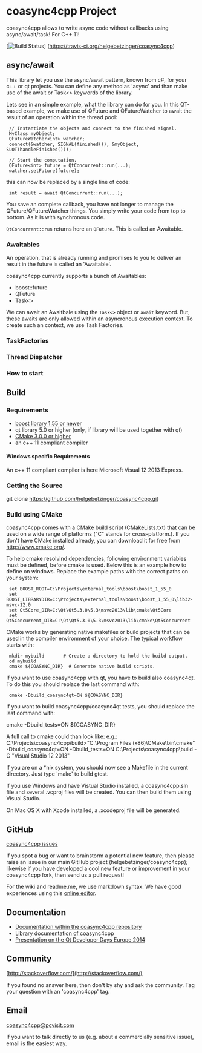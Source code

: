 # coasync4cpp Project  

coasync4cpp allows to write async code without callbacks using async/await/task! For C++ 11! 

[![Build Status](https://travis-ci.org/helgebetzinger/coasync4cpp.png?branch=dev-gcc_support)]
 (https://travis-ci.org/helgebetzinger/coasync4cpp)

## async/await 

This library let you use the async/await pattern, known from c#, for your c++ or qt projects. You can define any method as 'async' and than make use of the await or Task<> keywords of the library.  

Lets see in an simple example, what the library can do for you. In this QT-based example, we make use of QFuture and QFutureWatcher to await the result of an operation within the thread pool: 


     // Instantiate the objects and connect to the finished signal.
     MyClass myObject;
     QFutureWatcher<int> watcher;
     connect(&watcher, SIGNAL(finished()), &myObject, SLOT(handleFinished()));
     
     // Start the computation.
     QFuture<int> future = QtConcurrent::run(...);
     watcher.setFuture(future);

this can now be replaced by a single line of code: 
 
     int result = await QtConcurrent::run(...);

You save an complete callback, you have not longer to manage the QFuture/QFutureWatcher things. You simply write your code from top to bottom. As it is with synchronous code.

`QtConcurrent::run` returns here an `QFuture`. This is called an Awaitable. 

### Awaitables 

An operation, that is already running and promises to you to deliver an result in the future is called an 'Awaitable'. 

coasync4cpp currently supports a bunch of Awaitables: 
* boost::future
* QFuture
* Task<>

We can await an Awaitbale using the `Task<>` object or `await` keyword. But, these awaits are only allowed within an asyncronous execution context. To create such an context, we use Task Factories. 

### TaskFactories
### Thread Dispatcher
### How to start 

## Build 

### Requirements 

* [boost library 1.55 or newer](http://www.boost.org)
* qt library 5.0 or higher (only, if library will be used together with qt)
* [CMake 3.0.0 or higher](http://www.cmake.org/) 
* an c++ 11 compliant compiler

#### Windows specific Requirements 

An c++ 11 compliant compiler is here Microsoft Visual 12 2013 Express.

### Getting the Source

git clone https://github.com/helgebetzinger/coasync4cpp.git

### Build using CMake 

coasync4cpp comes with a CMake build script (CMakeLists.txt) that can
be used on a wide range of platforms ("C" stands for cross-platform.).
If you don't have CMake installed already, you can download it for
free from http://www.cmake.org/.

To help cmake resolvind dependencies, following environment variables must be defined, before cmake is used. Below this is an example 
how to define on windows. Replace the example paths with the correct paths on your system: 

     set BOOST_ROOT=C:\Projects\external_tools\boost\boost_1_55_0
     set BOOST_LIBRARYDIR=C:\Projects\external_tools\boost\boost_1_55_0\lib32-msvc-12.0
     set Qt5Core_DIR=C:\Qt\Qt5.3.0\5.3\msvc2013\lib\cmake\Qt5Core
     set Qt5Concurrent_DIR=C:\Qt\Qt5.3.0\5.3\msvc2013\lib\cmake\Qt5Concurrent

CMake works by generating native makefiles or build projects that can
be used in the compiler environment of your choice.  The typical
workflow starts with:

     mkdir mybuild       # Create a directory to hold the build output.
     cd mybuild
     cmake ${COASYNC_DIR}  # Generate native build scripts.

If you want to use coasync4cpp with qt, you have to build also coasync4qt. To do this you should replace the
last command with:

     cmake -Dbuild_coasync4qt=ON ${COASYNC_DIR}

If you want to build coasync4cpp/coasync4qt tests, you should replace the
last command with:

  cmake -Dbuild_tests=ON ${COASYNC_DIR}

A full call to cmake could than look like: 
    e.g.: C:\Projects\coasync4cpp\build>"C:\Program Files (x86)\CMake\bin\cmake" -Dbuild_coasync4qt=ON -Dbuild_tests=ON C:\Projects\coasync4cpp\build -G "Visual Studio 12 2013" 
  
If you are on a *nix system, you should now see a Makefile in the
current directory.  Just type 'make' to build gtest.

If you use Windows and have Vistual Studio installed, a coasync4cpp.sln file
and several .vcproj files will be created.  You can then build them
using Visual Studio.

On Mac OS X with Xcode installed, a .xcodeproj file will be generated.

## GitHub

[coasync4cpp issues](https://github.com/helgebetzinger/coasync4cpp/issues?q=is%3Aopen+sort%3Acreated-desc)

If you spot a bug or want to brainstorm a potential new feature, then please raise an issue in our main GitHub project (helgebetzinger/coasync4cpp); likewise if you have developed a cool new feature or improvement in your coasync4cpp fork, then send us a pull request!

For the wiki and readme.me, we use markdown syntax. We have good experiences using this [online editor](http://dillinger.io/).

## Documentation

* [Documentation within the coasync4cpp repository](https://github.com/helgebetzinger/coasync4cpp/tree/master/doc)
* [Library documentation of coasync4cpp](https://docs.google.com/document/d/1Ak2ZIMMJ6GRTIVOkbAHv2qeCym7z2GIcrmO93qsXPec/edit?usp=sharing)
* [Presentation on the Qt Developer Days Europe 2014](https://docs.google.com/presentation/d/1eWDEcOBHpcMdp16ZLsh8_Oj0edQK4WLviwiTQ6VMaYc)

## Community

[http://stackoverflow.com/](http://stackoverflow.com/)

If you found no answer here, then don't by shy and ask the community. Tag your question with an 'coasync4cpp' tag.

## Email

coasync4cpp@pcvisit.com

If you want to talk directly to us (e.g. about a commercially sensitive issue), email is the easiest way.

